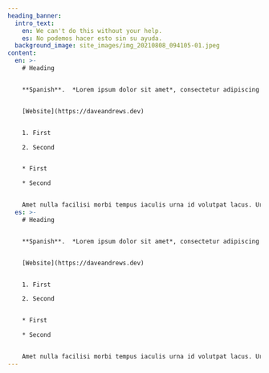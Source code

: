 ```yaml
---
heading_banner:
  intro_text:
    en: We can't do this without your help. 
    es: No podemos hacer esto sin su ayuda. 
  background_image: site_images/img_20210808_094105-01.jpeg
content:
  en: >-
    # Heading


    **Spanish**.  *Lorem ipsum dolor sit amet*, consectetur adipiscing elit, sed do eiusmod tempor incididunt ut labore et dolore magna aliqua. Blandit aliquam etiam erat velit scelerisque in dictum. Justo donec enim diam vulputate ut. At lectus urna duis convallis convallis. Feugiat in fermentum posuere urna nec tincidunt praesent semper feugiat. Nunc congue nisi vitae suscipit tellus. A diam sollicitudin tempor id eu nisl. Morbi enim nunc faucibus a. Ut aliquam purus sit amet luctus venenatis lectus. Tincidunt id aliquet risus feugiat in ante metus dictum. Sagittis id consectetur purus ut faucibus pulvinar elementum integer enim. Commodo viverra maecenas accumsan lacus. Arcu cursus euismod quis viverra nibh cras pulvinar.


    [Website](https://daveandrews.dev)


    1. First

    2. Second


    * First

    * Second


    Amet nulla facilisi morbi tempus iaculis urna id volutpat lacus. Urna nec tincidunt praesent semper feugiat nibh sed pulvinar proin. Dictumst quisque sagittis purus sit amet volutpat consequat mauris nunc. Etiam erat velit scelerisque in. Non diam phasellus vestibulum lorem sed risus ultricies tristique nulla. Arcu ac tortor dignissim convallis aenean et tortor at risus. Ac turpis egestas integer eget aliquet nibh praesent tristique. Diam in arcu cursus euismod quis viverra. Pellentesque pulvinar pellentesque habitant morbi tristique senectus et netus et. Dui accumsan sit amet nulla facilisi
  es: >-
    # Heading


    **Spanish**.  *Lorem ipsum dolor sit amet*, consectetur adipiscing elit, sed do eiusmod tempor incididunt ut labore et dolore magna aliqua. Blandit aliquam etiam erat velit scelerisque in dictum. Justo donec enim diam vulputate ut. At lectus urna duis convallis convallis. Feugiat in fermentum posuere urna nec tincidunt praesent semper feugiat. Nunc congue nisi vitae suscipit tellus. A diam sollicitudin tempor id eu nisl. Morbi enim nunc faucibus a. Ut aliquam purus sit amet luctus venenatis lectus. Tincidunt id aliquet risus feugiat in ante metus dictum. Sagittis id consectetur purus ut faucibus pulvinar elementum integer enim. Commodo viverra maecenas accumsan lacus. Arcu cursus euismod quis viverra nibh cras pulvinar.


    [Website](https://daveandrews.dev)


    1. First

    2. Second


    * First

    * Second


    Amet nulla facilisi morbi tempus iaculis urna id volutpat lacus. Urna nec tincidunt praesent semper feugiat nibh sed pulvinar proin. Dictumst quisque sagittis purus sit amet volutpat consequat mauris nunc. Etiam erat velit scelerisque in. Non diam phasellus vestibulum lorem sed risus ultricies tristique nulla. Arcu ac tortor dignissim convallis aenean et tortor at risus. Ac turpis egestas integer eget aliquet nibh praesent tristique. Diam in arcu cursus euismod quis viverra. Pellentesque pulvinar pellentesque habitant morbi tristique senectus et netus et. Dui accumsan sit amet nulla facilisi
---
```

